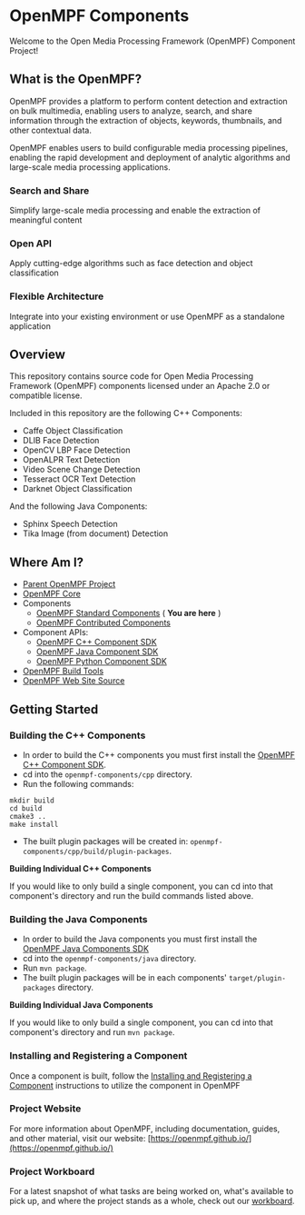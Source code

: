 # OpenMPF Components

Welcome to the Open Media Processing Framework (OpenMPF) Component Project!

## What is the OpenMPF?

OpenMPF provides a platform to perform content detection and extraction on bulk multimedia, enabling users to analyze, search, and share information through the extraction of objects, keywords, thumbnails, and other contextual data.

OpenMPF enables users to build configurable media processing pipelines, enabling the rapid development and deployment of analytic algorithms and large-scale media processing applications.

### Search and Share

Simplify large-scale media processing and enable the extraction of meaningful content

### Open API

Apply cutting-edge algorithms such as face detection and object classification

### Flexible Architecture

Integrate into your existing environment or use OpenMPF as a standalone application

## Overview

This repository contains source code for Open Media Processing Framework (OpenMPF) components licensed under an Apache 2.0 or compatible license.

Included in this repository are the following C++ Components:
- Caffe Object Classification
- DLIB Face Detection
- OpenCV LBP Face Detection
- OpenALPR Text Detection
- Video Scene Change Detection
- Tesseract OCR Text Detection
- Darknet Object Classification

And the following Java Components:
- Sphinx Speech Detection
- Tika Image (from document) Detection

## Where Am I?

- [Parent OpenMPF Project](https://github.com/openmpf/openmpf-projects)
- [OpenMPF Core](https://github.com/openmpf/openmpf)
- Components
    * [OpenMPF Standard Components](https://github.com/openmpf/openmpf-components) ( **You are here** )
    * [OpenMPF Contributed Components](https://github.com/openmpf/openmpf-contrib-components)
- Component APIs:
    * [OpenMPF C++ Component SDK](https://github.com/openmpf/openmpf-cpp-component-sdk)
    * [OpenMPF Java Component SDK](https://github.com/openmpf/openmpf-java-component-sdk)
    * [OpenMPF Python Component SDK](https://github.com/openmpf/openmpf-python-component-sdk)
- [OpenMPF Build Tools](https://github.com/openmpf/openmpf-build-tools)
- [OpenMPF Web Site Source](https://github.com/openmpf/openmpf.github.io)

## Getting Started

### Building the C++ Components

- In order to build the C++ components you must first install the [OpenMPF C++ Component SDK](https://github.com/openmpf/openmpf-cpp-component-sdk).
- cd into the `openmpf-components/cpp` directory.
- Run the following commands:
```
mkdir build
cd build
cmake3 ..
make install
```

- The built plugin packages will be created in: `openmpf-components/cpp/build/plugin-packages`.

**Building Individual C++ Components**

If you would like to only build a single component, you can cd into that component's directory and run the build commands listed above.

### Building the Java Components

- In order to build the Java components you must first install the [OpenMPF Java Components SDK](https://github.com/openmpf/openmpf-java-component-sdk)
- cd into the `openmpf-components/java` directory.
- Run `mvn package`.
- The built plugin packages will be in each components' `target/plugin-packages` directory.

**Building Individual Java Components**

If you would like to only build a single component, you can cd into that component's directory and run `mvn package`.

### Installing and Registering a Component

Once a component is built, follow the [Installing and Registering a Component](https://openmpf.github.io/docs/site/Packaging-and-Registering-a-Component/#installing-and-registering-a-component) instructions to utilize the component in OpenMPF

### Project Website

For more information about OpenMPF, including documentation, guides, and other material, visit our website: [https://openmpf.github.io/](https://openmpf.github.io/)

### Project Workboard

For a latest snapshot of what tasks are being worked on, what's available to pick up, and where the project stands as a whole, check out our [workboard](https://github.com/orgs/openmpf/projects/3).

